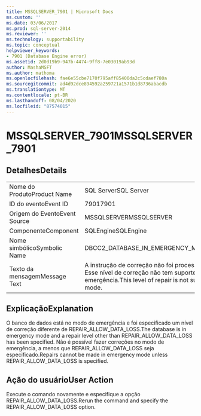 ```yaml
---
title: MSSQLSERVER_7901 | Microsoft Docs
ms.custom: ''
ms.date: 03/06/2017
ms.prod: sql-server-2014
ms.reviewer: ''
ms.technology: supportability
ms.topic: conceptual
helpviewer_keywords:
- 7901 (Database Engine error)
ms.assetid: 2d0d19b9-947b-4474-9ff8-7e03019ab93d
author: MashaMSFT
ms.author: mathoma
ms.openlocfilehash: fae6e55cbe7170f795aff85400da2c5cdaef780a
ms.sourcegitcommit: ad4d92dce894592a259721a1571b1d8736abacdb
ms.translationtype: MT
ms.contentlocale: pt-BR
ms.lasthandoff: 08/04/2020
ms.locfileid: "87574015"
---
```

# <a name="mssqlserver_7901"></a><span data-ttu-id="31f5b-102">MSSQLSERVER_7901</span><span class="sxs-lookup"><span data-stu-id="31f5b-102">MSSQLSERVER_7901</span></span>
    
## <a name="details"></a><span data-ttu-id="31f5b-103">Detalhes</span><span class="sxs-lookup"><span data-stu-id="31f5b-103">Details</span></span>  
  
|||  
|-|-|  
|<span data-ttu-id="31f5b-104">Nome do Produto</span><span class="sxs-lookup"><span data-stu-id="31f5b-104">Product Name</span></span>|<span data-ttu-id="31f5b-105">SQL Server</span><span class="sxs-lookup"><span data-stu-id="31f5b-105">SQL Server</span></span>|  
|<span data-ttu-id="31f5b-106">ID do evento</span><span class="sxs-lookup"><span data-stu-id="31f5b-106">Event ID</span></span>|<span data-ttu-id="31f5b-107">7901</span><span class="sxs-lookup"><span data-stu-id="31f5b-107">7901</span></span>|  
|<span data-ttu-id="31f5b-108">Origem do Evento</span><span class="sxs-lookup"><span data-stu-id="31f5b-108">Event Source</span></span>|<span data-ttu-id="31f5b-109">MSSQLSERVER</span><span class="sxs-lookup"><span data-stu-id="31f5b-109">MSSQLSERVER</span></span>|  
|<span data-ttu-id="31f5b-110">Componente</span><span class="sxs-lookup"><span data-stu-id="31f5b-110">Component</span></span>|<span data-ttu-id="31f5b-111">SQLEngine</span><span class="sxs-lookup"><span data-stu-id="31f5b-111">SQLEngine</span></span>|  
|<span data-ttu-id="31f5b-112">Nome simbólico</span><span class="sxs-lookup"><span data-stu-id="31f5b-112">Symbolic Name</span></span>|<span data-ttu-id="31f5b-113">DBCC2_DATABASE_IN_EMERGENCY_MODE</span><span class="sxs-lookup"><span data-stu-id="31f5b-113">DBCC2_DATABASE_IN_EMERGENCY_MODE</span></span>|  
|<span data-ttu-id="31f5b-114">Texto da mensagem</span><span class="sxs-lookup"><span data-stu-id="31f5b-114">Message Text</span></span>|<span data-ttu-id="31f5b-115">A instrução de correção não foi processada.</span><span class="sxs-lookup"><span data-stu-id="31f5b-115">The repair statement was not processed.</span></span> <span data-ttu-id="31f5b-116">Esse nível de correção não tem suporte quando o banco de dados está no modo de emergência.</span><span class="sxs-lookup"><span data-stu-id="31f5b-116">This level of repair is not supported when the database is in emergency mode.</span></span>|  
  
## <a name="explanation"></a><span data-ttu-id="31f5b-117">Explicação</span><span class="sxs-lookup"><span data-stu-id="31f5b-117">Explanation</span></span>  
 <span data-ttu-id="31f5b-118">O banco de dados está no modo de emergência e foi especificado um nível de correção diferente de REPAIR_ALLOW_DATA_LOSS.</span><span class="sxs-lookup"><span data-stu-id="31f5b-118">The database is in emergency mode and a repair level other than REPAIR_ALLOW_DATA_LOSS has been specified.</span></span> <span data-ttu-id="31f5b-119">Não é possível fazer correções no modo de emergência, a menos que REPAIR_ALLOW_DATA_LOSS seja especificado.</span><span class="sxs-lookup"><span data-stu-id="31f5b-119">Repairs cannot be made in emergency mode unless REPAIR_ALLOW_DATA_LOSS is specified.</span></span>  
  
## <a name="user-action"></a><span data-ttu-id="31f5b-120">Ação do usuário</span><span class="sxs-lookup"><span data-stu-id="31f5b-120">User Action</span></span>  
 <span data-ttu-id="31f5b-121">Execute o comando novamente e especifique a opção REPAIR_ALLOW_DATA_LOSS.</span><span class="sxs-lookup"><span data-stu-id="31f5b-121">Rerun the command and specify the REPAIR_ALLOW_DATA_LOSS option.</span></span>  
  
  
